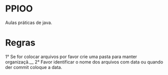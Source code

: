 # PPIOO
Aulas práticas de java.

# Regras

1° Se for colocar arquivos por favor crie uma pasta para manter organizaçã.__
2° Favor identificar o nome dos arquivos com data ou quando der commit coloque a data.
